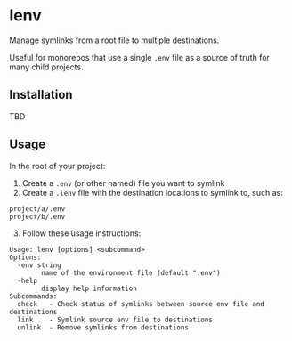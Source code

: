 # lenv

Manage symlinks from a root file to multiple destinations.

Useful for monorepos that use a single `.env` file as a source of truth for many child projects.

## Installation

TBD

## Usage

In the root of your project:

1. Create a `.env` (or other named) file you want to symlink
2. Create a `.lenv` file with the destination locations to symlink to, such as:

```
project/a/.env
project/b/.env
```

3. Follow these usage instructions:
```
Usage: lenv [options] <subcommand>
Options:
  -env string
        name of the environment file (default ".env")
  -help
        display help information
Subcommands:
  check   - Check status of symlinks between source env file and destinations
  link    - Symlink source env file to destinations
  unlink  - Remove symlinks from destinations
```
